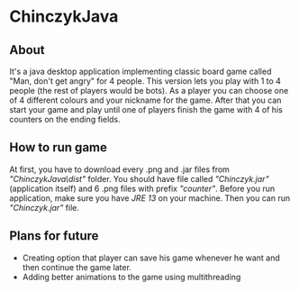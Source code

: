 # ChinczykJava
## About

It's a java desktop application implementing classic board game called "Man, don't get angry" for 4 people. This version lets you play with 1 to 4 people (the rest of players would be bots). 
As a player you can choose one of 4 different colours and your nickname for the game. After that you can start your game and play until one of players finish the game with 4 of his counters on the ending fields. 

## How to run game

At first, you have to download every .png and .jar files from *"ChinczykJava\dist"* folder. You should have file called *"Chinczyk.jar"* (application itself) and 6 .png files with prefix *"counter"*. 
Before you run application, make sure you have *JRE 13* on your machine. Then you can run *"Chinczyk.jar"* file. 

## Plans for future
* Creating option that player can save his game whenever he want and then continue the game later.
* Adding better animations to the game using multithreading
